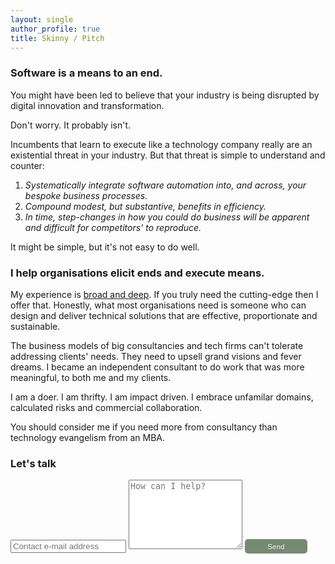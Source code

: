 ```yaml
---
layout: single
author_profile: true
title: Skinny / Pitch
---
```


### Software is a means to an end.

You might have been led to believe that your industry is being disrupted
by digital innovation and transformation.

Don't worry. It probably isn't. 

Incumbents that learn to execute like a technology company really
are an existential threat in your industry. But that threat is 
simple to understand and counter:

1. *Systematically integrate software automation into, and across, your bespoke business processes.* 
2. *Compound modest, but substantive, benefits in efficiency.* 
3. *In time, step-changes in how you could do business will be apparent and difficult for competitors' to reproduce.*

It might be simple, but it's not easy to do well. 


### I help organisations elicit ends and execute means.

My experience is [broad and deep](https://www.linkedin.com/in/christopher-mcewan-850a0a62). 
If you truly need the cutting-edge then I offer that. Honestly, what most organisations 
need is someone who can design and deliver technical solutions that are effective, 
proportionate and sustainable.

The business models of big consultancies and tech firms can't tolerate addressing 
clients' needs. They need to upsell grand visions and fever dreams. I became an independent 
consultant to do work that was more meaningful, to both me and my clients. 

I am a doer. I am thrifty. I am impact driven. I embrace unfamilar domains, calculated 
risks and commercial collaboration.

You should consider me if you need more from consultancy than technology evangelism from an MBA. 

### Let's talk

<form action="https://submit-form.com/j1CmLPsN" target="_self">
   <input type="text" name="email" placeholder="Contact e-mail address">
   <textarea name="message" placeholder="How can I help?" rows="7"></textarea>
   <button style="border-radius:5px;background-color:#768972;border:0px;font-size:smaller;padding:5px;color:#eeeeee;width:100px;" type="submit">Send</button>
</form>

